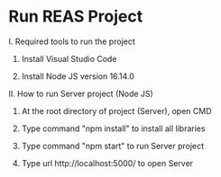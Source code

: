 # Run REAS Project

I. Required tools to run the project

1. Install Visual Studio Code

3. Install Node JS version 16.14.0

II. How to run Server project (Node JS)

1. At the root directory of project (Server), open CMD
 
3. Type command "npm install" to install all libraries

5. Type command "npm start" to run Server project

7. Type url http://localhost:5000/ to open Server
